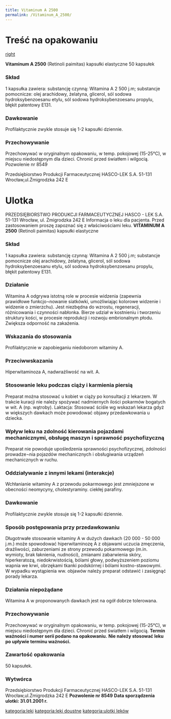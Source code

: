 ```yaml
---
title: Vitaminum A 2500
permalink: /Vitaminum_A_2500/
---
```


Treść na opakowaniu
===================

[right](/Grafika:Vitaminum_A_2500.jpg "wikilink")

**Vitaminum A 2500**
(Retinoli paimitas)
kapsułki elastyczne
50 kapsułek

### Skład

1 kapsułka zawiera: substancję czynną: Witamina A 2 500 j.m; substancje pomocnicze: olej arachidowy, żelatyna, glicerol, sól sodowa hydroksybenzoesanu etylu, sól sodowa hydroksybenzoesanu propylu, błękit patentowy E131.

### Dawkowanie

Profilaktycznie zwykle stosuje się 1-2 kapsułki dziennie.

### Przechowywanie

Przechowywać w oryginalnym opakowaniu, w temp. pokojowej (15-25°C), w miejscu niedostępnym dla dzieci. Chronić przed światłem i wilgocią.
Pozwolenie nr 8549

Przedsiębiorstwo Produkcji Farmaceutycznej HASCO-LEK S.A. 51-131 Wrocław,ul.Żmigrodzka 242 E

Ulotka
======

PRZEDSIĘBIORSTWO PRODUKCJI FARMACEUTYCZNEJ
HASCO - LEK S.A.
51-131 Wrocław, ul. Żmigrodzka 242 E
Informacja o leku dla pacjenta.
Przed zastosowaniem proszę zapoznać się z właściwościami leku.
**VITAMINUM A 2500**
(Retinoli paimitas)
kapsułki elastyczne

### Skład

1 kapsułka zawiera: substancję czynną: Witamina A 2 500 j.m; substancje pomocnicze olej arachidowy, żelatyna, glicerol, sól sodowa hydroksybenzoesanu etylu, sól sodowa hydroksybenzoesanu propylu, błękit patentowy E131.

### Działanie

Witamina A odgrywa istotną role w procesie widzenia (zapewnia prawidłowe funkcjo¬nowanie siatkówki, umożliwiając kolorowe widzenie i widzenie o zmierzchu). Jest niezbędna do wzrostu, regeneracji, różnicowania i czynności nabłonka. Bierze udział w kostnieniu i tworzeniu struktury kości, w procesie reprodukcji i rozwoju embrionalnym płodu. Zwiększa odporność na zakażenia.

### Wskazania do stosowania

Profilaktycznie w zapobieganiu niedoborom witaminy A.

### Przeciwwskazania

Hiperwitaminoza A, nadwrażliwość na wit. A.

### Stosowanie leku podczas ciąży i karmienia piersią

Preparat można stosować u kobiet w ciąży po konsultacji z lekarzem. W trakcie kuracji nie należy spożywać nadmiernych ilości pokarmów bogatych w wit. A (np. wątroby). Laktacja: Stosować ściśle wg wskazań lekarza gdyż w większych dawkach może powodować objawy przedawkowania u dziecka.

### Wpływ leku na zdolność kierowania pojazdami mechanicznymi, obsługę maszyn i sprawność psychofizyczną

Preparat nie powoduje upośledzenia sprawności psychofizycznej, zdolności prowadze¬nia pojazdów mechanicznych i obsługiwania urządzeń mechanicznych w ruchu.

### Oddziaływanie z innymi lekami (interakcje)

Wchłanianie witaminy A z przewodu pokarmowego jest zmniejszone w obecności neomycyny, cholestyraminy. ciekłej parafiny.

### Dawkowanie

Profilaktycznie zwykle stosuje się 1-2 kapsułki dziennie.

### Sposób postępowania przy przedawkowaniu

Długotrwałe stosowanie witaminy A w dużych dawkach (20 000 - 50 000 j.m.) może spowodować hiperwitaminozę A z objawami uczucia zmęczenia, drażliwości, zaburzeniami ze strony przewodu pokarmowego (m.in. wymioty, brak łaknienia, nudności), zmianami zabarwienia skóry, hiperkeratozą, niedokrwistością, bólami głowy, podwyższeniem poziomu wapnia we krwi, obrzękami tkanki podskórnej i bólami kostno-stawowymi. W wypadku wystąpienia ww. objawów należy preparat odstawić i zasięgnąć porady lekarza.

### Działania niepożądane

Witamina A w proponowanych dawkach jest na ogół dobrze tolerowana.

### Przechowywanie

Przechowywać w oryginalnym opakowaniu, w temp. pokojowej (15-25°C), w miejscu niedostępnym dla dzieci. Chronić przed światłem i wilgocią.
**Termin ważności i numer serii podano na opakowaniu.**
**Nie należy stosować leku po upływie terminu ważności.**

### Zawartość opakowania

50 kapsułek.

### Wytwórca

Przedsiębiorstwo Produkcji Farmaceutycznej HASCO-LEK S.A. 51-131 Wrocław,ul.Żmigrodzka 242 E
**Pozwolenie nr 8549**
**Data sporządzenia ulotki: 31.01.2001 r.**

[kategoria:leki](/kategoria:leki "wikilink") [kategoria:leki doustne](/kategoria:leki_doustne "wikilink") [kategoria:ulotki leków](/kategoria:ulotki_leków "wikilink")